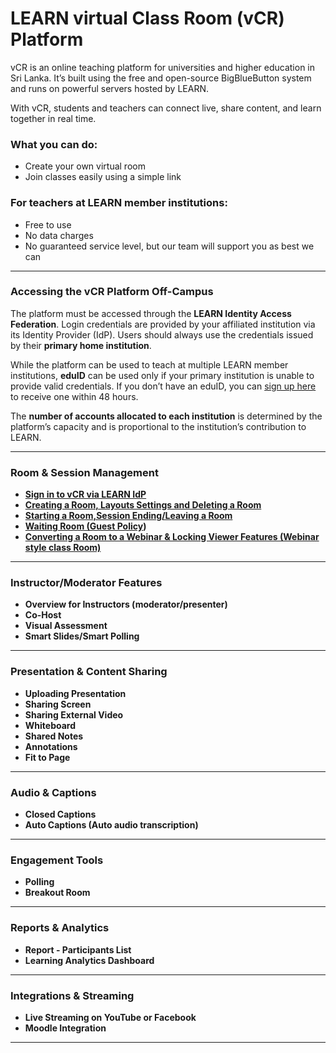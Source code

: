 # LEARN virtual Class Room (vCR) Platform

vCR is an online teaching platform for universities and higher education in Sri Lanka. It’s built using the free and open-source BigBlueButton system and runs on powerful servers hosted by LEARN.

With vCR, students and teachers can connect live, share content, and learn together in real time.

### What you can do:

* Create your own virtual room
* Join classes easily using a simple link

### For teachers at LEARN member institutions:

* Free to use
* No data charges
* No guaranteed service level, but our team will support you as best we can

---

### Accessing the vCR Platform Off-Campus

The platform must be accessed through the **LEARN Identity Access Federation**. Login credentials are provided by your affiliated institution via its Identity Provider (IdP). Users should always use the credentials issued by their **primary home institution**.

While the platform can be used to teach at multiple LEARN member institutions, **eduID** can be used only if your primary institution is unable to provide valid credentials. If you don’t have an eduID, you can [sign up here](#) to receive one within 48 hours.

The **number of accounts allocated to each institution** is determined by the platform’s capacity and is proportional to the institution’s contribution to LEARN.

---

###  **Room & Session Management**

* **[Sign in to vCR via LEARN IdP](https://github.com/LEARN-LK/VCR/blob/main/signintoVCR.md)**
* **[Creating a Room,  Layouts Settings  and Deleting a Room](https://github.com/LEARN-LK/VCR/blob/main/Create%26DeleteRoom.md)**
* **[Starting a Room,Session Ending/Leaving a Room](https://github.com/LEARN-LK/VCR/blob/main/start&Ending-room.md)**
* **[Waiting Room (Guest Policy](https://github.com/LEARN-LK/VCR/blob/main/waitingRoom.md))**
* **[Converting a Room to a Webinar & Locking Viewer Features (Webinar style class Room)](https://github.com/LEARN-LK/VCR/blob/main/Webinar-mood.md)**
---

###  **Instructor/Moderator Features**

* **Overview for Instructors (moderator/presenter)**
* **Co-Host**
* **Visual Assessment**
* **Smart Slides/Smart Polling**

---

###  **Presentation & Content Sharing**

* **Uploading Presentation**
* **Sharing Screen**
* **Sharing External Video**
* **Whiteboard**
* **Shared Notes**
* **Annotations**
* **Fit to Page**

---

###  **Audio & Captions**

* **Closed Captions**
* **Auto Captions (Auto audio transcription)**

---

###  **Engagement Tools**

* **Polling**
* **Breakout Room**

---

###  **Reports & Analytics**

* **Report - Participants List**
* **Learning Analytics Dashboard**

---

###  **Integrations & Streaming**

* **Live Streaming on YouTube or Facebook**
* **Moodle Integration**

---



